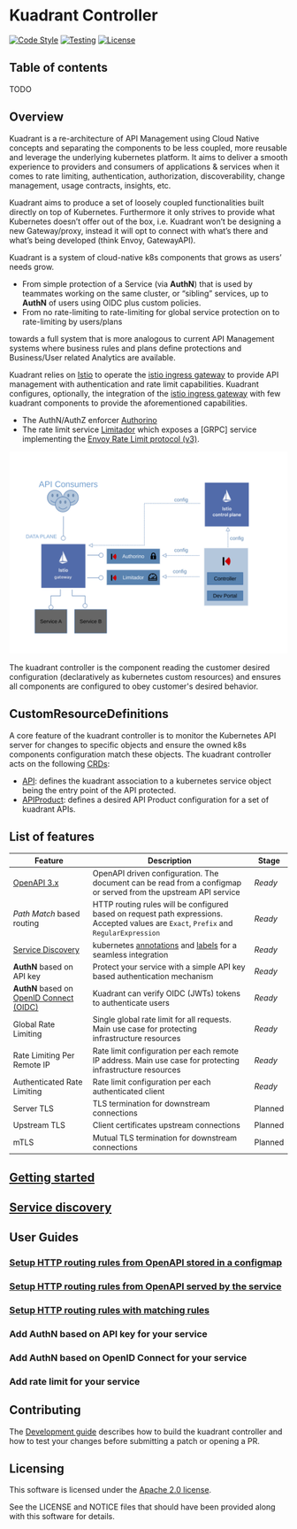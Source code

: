 # Kuadrant Controller

[![Code Style](https://github.com/Kuadrant/kuadrant-controller/actions/workflows/code-style.yaml/badge.svg)](https://github.com/Kuadrant/kuadrant-controller/actions/workflows/code-style.yaml)
[![Testing](https://github.com/Kuadrant/kuadrant-controller/actions/workflows/testing.yaml/badge.svg)](https://github.com/Kuadrant/kuadrant-controller/actions/workflows/testing.yaml)
[![License](https://img.shields.io/badge/license-Apache--2.0-blue.svg)](http://www.apache.org/licenses/LICENSE-2.0)

## Table of contents

TODO

## Overview

Kuadrant is a re-architecture of API Management using Cloud Native concepts and separating the components to be less coupled,
more reusable and leverage the underlying kubernetes platform. It aims to deliver a smooth experience to providers and consumers
of applications & services when it comes to rate limiting, authentication, authorization, discoverability, change management, usage contracts, insights, etc.

Kuadrant aims to produce a set of loosely coupled functionalities built directly on top of Kubernetes.
Furthermore it only strives to provide what Kubernetes doesn’t offer out of the box, i.e. Kuadrant won’t be designing a new Gateway/proxy,
instead it will opt to connect with what’s there and what’s being developed (think Envoy, GatewayAPI).

Kuadrant is a system of cloud-native k8s components that grows as users’ needs grow.
* From simple protection of a Service (via **AuthN**) that is used by teammates working on the same cluster, or “sibling” services, up to **AuthN** of users using OIDC plus custom policies.
* From no rate-limiting to rate-limiting for global service protection on to rate-limiting by users/plans

towards a full system that is more analogous to current API Management systems where business rules
and plans define protections and Business/User related Analytics are available.

Kuadrant relies on [Istio](https://istio.io/) to operate the
[istio ingress gateway](https://istio.io/latest/docs/reference/config/networking/gateway/)
to provide API management with authentication and rate limit capabilities. Kuadrant configures, optionally,
the integration of the [istio ingress gateway](https://istio.io/latest/docs/reference/config/networking/gateway/)
with few kuadrant components to provide the aforementioned capabilities.

* The AuthN/AuthZ enforcer [Authorino](https://github.com/Kuadrant/authorino)
* The rate limit service [Limitador](https://github.com/Kuadrant/limitador) which exposes a [GRPC] service implementing the [Envoy Rate Limit protocol (v3)](https://www.envoyproxy.io/docs/envoy/latest/api-v3/service/ratelimit/v3/rls.proto).

![Kuadrant overview](doc/kuadrant-overview.svg)

The kuadrant controller is the component reading the customer desired configuration
(declaratively as kubernetes custom resources) and ensures all components
are configured to obey customer's desired behavior.

## CustomResourceDefinitions

A core feature of the kuadrant controller is to monitor the Kubernetes API server for changes to
specific objects and ensure the owned k8s components configuration match these objects.
The kuadrant controller acts on the following [CRDs](https://kubernetes.io/docs/tasks/extend-kubernetes/custom-resources/custom-resource-definitions/):

* [API](apis/networking/v1beta1/api_types.go): defines the kuadrant association to a kubernetes service object being the entry point of the API protected.
* [APIProduct](apis/networking/v1beta1/apiproduct_types.go): defines a desired API Product configuration for a set of kuadrant APIs.

## List of features

| Feature | Description | Stage |
| --- | --- | --- |
| [OpenAPI 3.x](https://github.com/OAI/OpenAPI-Specification/blob/main/versions/3.0.2.md) | OpenAPI driven configuration. The document can be read from a configmap or served from the upstream API service | *Ready* |
| *Path Match* based routing | HTTP routing rules will be configured based on request path expressions. Accepted values are `Exact`, `Prefix` and `RegularExpression` | *Ready* |
| [Service Discovery](doc/service-discovery.md) | kubernetes [annotations](https://kubernetes.io/docs/concepts/overview/working-with-objects/annotations/) and [labels](https://kubernetes.io/docs/concepts/overview/working-with-objects/labels/) for a seamless integration | *Ready* |
| **AuthN** based on API key | Protect your service with a simple API key based authentication mechanism | *Ready* |
| **AuthN** based on [OpenID Connect (OIDC)](https://openid.net/connect/) | Kuadrant can verify OIDC (JWTs) tokens to authenticate users | *Ready* |
| Global Rate Limiting | Single global rate limit for all requests. Main use case for protecting infrastructure resources | *Ready* |
| Rate Limiting Per Remote IP | Rate limit configuration per each remote IP address. Main use case for protecting infrastructure resources | *Ready* |
| Authenticated Rate Limiting | Rate limit configuration per each authenticated client | *Ready* |
| Server TLS | TLS termination for downstream connections | Planned |
| Upstream TLS | Client certificates upstream connections | Planned |
| mTLS | Mutual TLS termination for downstream connections | Planned |

## [Getting started](doc/getting-started.md)

## [Service discovery](doc/service-discovery.md)

## User Guides

### [Setup HTTP routing rules from OpenAPI stored in a configmap](doc/service-discovery-oas-configmap.md)

### [Setup HTTP routing rules from OpenAPI served by the service](doc/service-discovery-oas-service.md)

### [Setup HTTP routing rules with matching rules](doc/service-discovery-matching-rules.md)

### Add AuthN based on API key for your service

### Add AuthN based on OpenID Connect for your service

### Add rate limit for your service

## Contributing

The [Development guide](doc/development.md) describes how to build the kuadrant controller and
how to test your changes before submitting a patch or opening a PR.

## Licensing

This software is licensed under the [Apache 2.0 license](https://www.apache.org/licenses/LICENSE-2.0).

See the LICENSE and NOTICE files that should have been provided along with this software for details.
